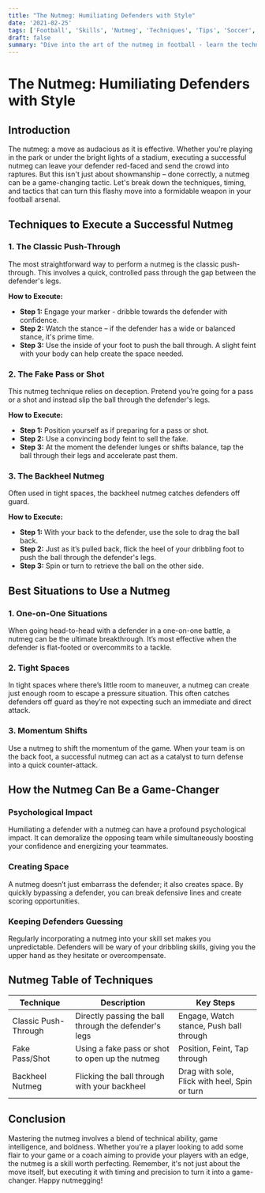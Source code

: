 ```yaml
---
title: "The Nutmeg: Humiliating Defenders with Style"
date: '2021-02-25'
tags: ['Football', 'Skills', 'Nutmeg', 'Techniques', 'Tips', 'Soccer', 'Tricks', 'Coaching', 'Player Knowledge']
draft: false
summary: "Dive into the art of the nutmeg in football - learn the techniques to execute it successfully, understand the best situations to use it, and discover how this skill can turn the tides in any game."
---
```


# The Nutmeg: Humiliating Defenders with Style

## Introduction

The nutmeg: a move as audacious as it is effective. Whether you're playing in the park or under the bright lights of a stadium, executing a successful nutmeg can leave your defender red-faced and send the crowd into raptures. But this isn't just about showmanship – done correctly, a nutmeg can be a game-changing tactic. Let's break down the techniques, timing, and tactics that can turn this flashy move into a formidable weapon in your football arsenal.

## Techniques to Execute a Successful Nutmeg

### 1. The Classic Push-Through

The most straightforward way to perform a nutmeg is the classic push-through. This involves a quick, controlled pass through the gap between the defender's legs.

**How to Execute:**
- **Step 1:** Engage your marker - dribble towards the defender with confidence.
- **Step 2:** Watch the stance – if the defender has a wide or balanced stance, it's prime time.
- **Step 3:** Use the inside of your foot to push the ball through. A slight feint with your body can help create the space needed.

### 2. The Fake Pass or Shot

This nutmeg technique relies on deception. Pretend you’re going for a pass or a shot and instead slip the ball through the defender's legs.

**How to Execute:**
- **Step 1:** Position yourself as if preparing for a pass or shot.
- **Step 2:** Use a convincing body feint to sell the fake.
- **Step 3:** At the moment the defender lunges or shifts balance, tap the ball through their legs and accelerate past them.

### 3. The Backheel Nutmeg

Often used in tight spaces, the backheel nutmeg catches defenders off guard.

**How to Execute:**
- **Step 1:** With your back to the defender, use the sole to drag the ball back.
- **Step 2:** Just as it’s pulled back, flick the heel of your dribbling foot to push the ball through the defender's legs.
- **Step 3:** Spin or turn to retrieve the ball on the other side.

## Best Situations to Use a Nutmeg

### 1. One-on-One Situations
When going head-to-head with a defender in a one-on-one battle, a nutmeg can be the ultimate breakthrough. It’s most effective when the defender is flat-footed or overcommits to a tackle.

### 2. Tight Spaces
In tight spaces where there’s little room to maneuver, a nutmeg can create just enough room to escape a pressure situation. This often catches defenders off guard as they’re not expecting such an immediate and direct attack.

### 3. Momentum Shifts
Use a nutmeg to shift the momentum of the game. When your team is on the back foot, a successful nutmeg can act as a catalyst to turn defense into a quick counter-attack.

## How the Nutmeg Can Be a Game-Changer

### Psychological Impact

Humiliating a defender with a nutmeg can have a profound psychological impact. It can demoralize the opposing team while simultaneously boosting your confidence and energizing your teammates. 

### Creating Space

A nutmeg doesn’t just embarrass the defender; it also creates space. By quickly bypassing a defender, you can break defensive lines and create scoring opportunities.

### Keeping Defenders Guessing

Regularly incorporating a nutmeg into your skill set makes you unpredictable. Defenders will be wary of your dribbling skills, giving you the upper hand as they hesitate or overcompensate.

## Nutmeg Table of Techniques

| Technique             | Description                                      | Key Steps                                              |
|-----------------------|--------------------------------------------------|--------------------------------------------------------|
| Classic Push-Through  | Directly passing the ball through the defender's legs | Engage, Watch stance, Push ball through                 |
| Fake Pass/Shot        | Using a fake pass or shot to open up the nutmeg  | Position, Feint, Tap through                           |
| Backheel Nutmeg       | Flicking the ball through with your backheel     | Drag with sole, Flick with heel, Spin or turn          |

## Conclusion

Mastering the nutmeg involves a blend of technical ability, game intelligence, and boldness. Whether you're a player looking to add some flair to your game or a coach aiming to provide your players with an edge, the nutmeg is a skill worth perfecting. Remember, it's not just about the move itself, but executing it with timing and precision to turn it into a game-changer. Happy nutmegging!

```